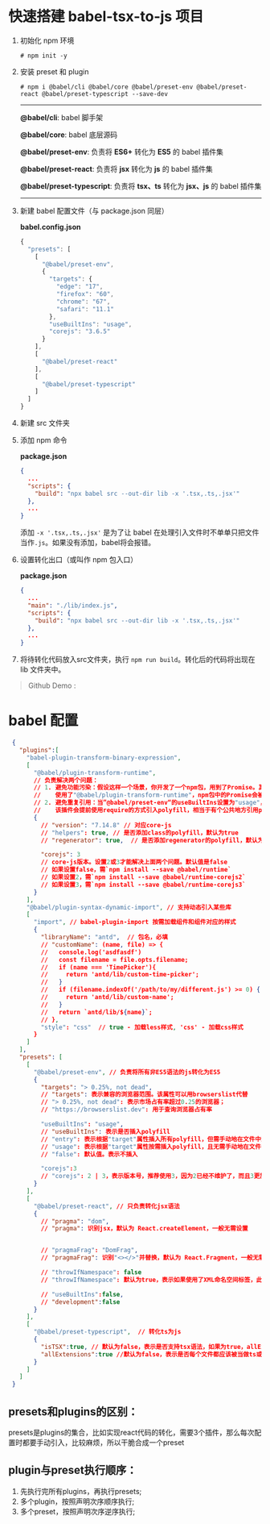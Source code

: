 # 快速搭建 babel-tsx-to-js 项目
1. 初始化 npm 环境

    `# npm init -y`
2. 安装 preset 和 plugin

    `# npm i @babel/cli @babel/core @babel/preset-env @babel/preset-react @babel/preset-typescript --save-dev`
    
    ---
    **@babel/cli**: babel 脚手架
    
    **@babel/core**: babel 底层源码
    
    **@babel/preset-env**: 负责将 **ES6+** 转化为 **ES5** 的 babel 插件集 
    
    **@babel/preset-react**: 负责将 **jsx** 转化为 **js** 的 babel 插件集 
    
    **@babel/preset-typescript**: 负责将 **tsx、ts** 转化为 **jsx、js** 的 babel 插件集 
    
    ---
3. 新建 babel 配置文件（与 package.json 同层）

    **babel.config.json**
    ```js
    {
      "presets": [
        [
          "@babel/preset-env",
          {
            "targets": {
              "edge": "17",
              "firefox": "60",
              "chrome": "67",
              "safari": "11.1"
            },
            "useBuiltIns": "usage",
            "corejs": "3.6.5"
          }
        ],
        [
          "@babel/preset-react"
        ],
        [
          "@babel/preset-typescript"
        ]
      ]
    }
    ```
4. 新建 src 文件夹

5. 添加 npm 命令

    **package.json**
    ```json
    {
      ...
      "scripts": {
        "build": "npx babel src --out-dir lib -x '.tsx,.ts,.jsx'"
      },
      ...
    }
    ```
    添加 `-x '.tsx,.ts,.jsx'` 是为了让 babel 在处理引入文件时不单单只把文件当作`.js`。如果没有添加，babel将会报错。
    
6. 设置转化出口（或叫作 npm 包入口）

    **package.json**
    ```json
    {
      ...
      "main": "./lib/index.js",
      "scripts": {
        "build": "npx babel src --out-dir lib -x '.tsx,.ts,.jsx'"
      },
      ...
    }
    ```
7. 将待转化代码放入src文件夹，执行 `npm run build`。转化后的代码将出现在 lib 文件夹中。

> Github Demo : 
# babel 配置

   ```json
    {
      "plugins":[
        "babel-plugin-transform-binary-expression", 
        [
          "@babel/plugin-transform-runtime",
          // 负责解决两个问题：
          // 1. 避免功能污染：假设这样一个场景，你开发了一个npm包，用到了Promise。其他人引用你的包，而他自己的代码修改了Promise，此时npm包中的Promise很有可能也被修改，从而功能失效。
          //    使用了"@babel/plugin-transform-runtime"，npm包中的Promise会被core-js的_promise所替换，从而不会被其他代码污染。
          // 2. 避免重复引用：当”@babel/preset-env“的useBuiltIns设置为"usage"，babel会对每个文件按需补充当前环境所缺失的polyfill，但有个缺点就是，即使不同的文件中有相同的缺失，也会重复补充，很浪费空间。
          //    该插件会提前使用require的方式引入polyfill，相当于有个公共地方引用polyfill，提高代码重用性，缩小编译后的代码体积
          {
            // "version": "7.14.8" // 对应core-js
            // "helpers": true, // 是否添加class的polyfill，默认为true
            // "regenerator": true,  // 是否添加regenerator的polyfill，默认为true

            "corejs": 3
            // core-js版本。设置2或3才能解决上面两个问题。默认值是false
            // 如果设置false，需`npm install --save @babel/runtime`
            // 如果设置2，需`npm install --save @babel/runtime-corejs2`
            // 如果设置3，需`npm install --save @babel/runtime-corejs3`
          }
        ],
        "@babel/plugin-syntax-dynamic-import", // 支持动态引入某些库
        [
          "import", // babel-plugin-import 按需加载组件和组件对应的样式
          {
            "libraryName": "antd",	// 包名，必填
            // "customName": (name, file) => {
            //   console.log('asdfasdf')
            //   const filename = file.opts.filename;
            //   if (name === 'TimePicker'){
            //     return 'antd/lib/custom-time-picker';
            //   }
            //   if (filename.indexOf('/path/to/my/different.js') >= 0) {
            //     return 'antd/lib/custom-name';
            //   }
            //   return `antd/lib/${name}`;
            // },
            "style": "css"  // true - 加载less样式, 'css' - 加载css样式
          }
        ]
      ],
      "presets": [
        [
          "@babel/preset-env", // 负责将所有非ES5语法的js转化为ES5
          {
            "targets": "> 0.25%, not dead", 
            // "targets": 表示兼容的浏览器范围。该属性可以用browserslist代替
            // "> 0.25%, not dead": 表示市场占有率超过0.25的浏览器；
            // "https://browserslist.dev": 用于查询浏览器占有率

            "useBuiltIns": "usage",
            // "useBuiltIns": 表示是否插入polyfill
            // "entry": 表示根据"target"属性插入所有polyfill，但需手动地在文件中添加"import 'core-js'"，而且只能添加一次
            // "usage": 表示根据"target"属性按需插入polyfill，且无需手动地在文件中添加"import 'core-js'"
            // "false": 默认值。表示不插入

            "corejs":3
            // "corejs": 2 | 3，表示版本号，推荐使用3，因为2已经不维护了，而且3更加全面，比如说支持了原型方法
          }
        ],
        [
          "@babel/preset-react", // 只负责转化jsx语法
          {
            // "pragma": "dom",
            // "pragma": 识别jsx，默认为 React.createElement，一般无需设置


            // "pragmaFrag": "DomFrag", 
            // "pragmaFrag": 识别"<></>"并替换，默认为 React.Fragment，一般无需设置

            // "throwIfNamespace": false
            // "throwIfNamespace": 默认为true，表示如果使用了XML命名空间标签，此参数用于设置是否抛出错误。"XML命名空间标签": <f:image />。一般无需设置

            // "useBuiltIns":false,
            // "development":false
          }
        ],
        [
          "@babel/preset-typescript",  // 转化ts为js
          {
            "isTSX":true, // 默认为false，表示是否支持tsx语法，如果为true，allExtensions也必须为true
            "allExtensions":true //默认为false，表示是否每个文件都应该被当做ts或tsx来转化
          }
        ]
      ]
    }
   ```
## presets和plugins的区别：
   presets是plugins的集合，比如实现react代码的转化，需要3个插件，那么每次配置时都要手动引入，比较麻烦，所以干脆合成一个preset

## plugin与preset执行顺序：
   1. 先执行完所有plugins，再执行presets;
   2. 多个plugin，按照声明次序顺序执行;
   3. 多个preset，按照声明次序逆序执行;